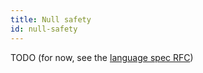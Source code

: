 ```yaml
---
title: Null safety
id: null-safety
---
```


TODO (for now, see the [language spec RFC](rfcs/language-spec))
